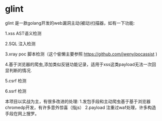 # glint
glint 是一款golang开发的web漏洞主动(被动)扫描器，如有一下功能:

1.xss AST语义检测 

2.SQL 注入检测 

3.xray poc 脚本检测（这个偷懒主要参照 https://github.com/jweny/pocassist 
)

4.基于浏览器的爬虫,添加类似反链功能记录，适用于xss这类payload无法一次回显判断的情况.

5.csrf 检测

6.ssrf 检测

本项目以实战为主，有很多改进的处理:
1.发包手段和主动爬虫基于基于浏览器chromedp开发，有许多意外惊喜（指js）
2.payload 注重过waf处理，许多构造手段在网上搜罗。


